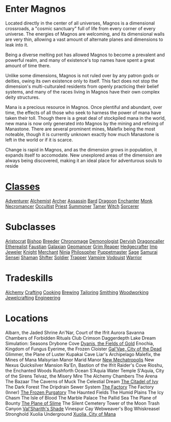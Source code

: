 <!-- TITLE: LEXITRON™ -->
<!-- SUBTITLE: Your digital guide to Magnos -->

# Enter Magnos
Located directly in the center of all universes, Magnos is a dimensional crossroads, a "cosmic sanctuary" full of life from every corner of every universe. The energies of Magnos are welcoming, and its dimensional walls are very thin, allowing a vast amount of alternate planes and dimensions to leak into it.

Being a diverse melting pot has allowed Magnos to become a prevalent and powerful realm, and many of existence's top names have spent a great amount of time there. 

Unlike some dimensions, Magnos is not ruled over by any patron gods or deities, owing its own existence only to itself. This fact does not stop the dimension's multi-culturaled residents from openly practicing their belief systems, and many of the races living in Magnos have their own complex deity structures.

Mana is a precious resource in Magnos. Once plentiful and abundant, over time, the effects of all those who seek to harness the power of mana have taken their toll. Though there is a great deal of stockpiled mana in the world, new mana is now only generated into Magnos by the mining and refining of Manastone. There are several prominent mines, Malefix being the most noteable, though it is currently unknown exactly how much Manastone is left in the world or if it is scarce.

Change is rapid in Magnos, and as the dimension grows in population, it expands itself to accomodate. New unexplored areas of the dimension are always being discovered, making it an ideal place for adventurous souls to reside


# [Classes](classes)
[Adventurer](adventurer)
[Alchemist](alchemist)
[Archer](archer)
[Assassin](assassin)
[Bard](bard)
[Dragoon](dragoon)
[Enchanter](enchanter)
[Monk](monk)
[Necromancer](necromancer)
[Occultist](occultist)
[Priest](priest)
[Summoner](summoner)
[Tamer](tamer)
[Witch](witch)
[Sorcerer](sorcerer)

# Subclasses

[Aristocrat](aristrocrat)
[Bishop](bishop)
[Breeder](breeder)
[Chronomage](chronomage)
[Demonologist](demonologist)
[Dervish](dervish)
[Dragoncaller](dragoncaller)
[Etherealist](etherealist)
[Faustian](faustian)
[Galaxian](galaxian)
[Geomancer](geomancer)
[Grim Reaper](grim-reaper)
[Hedgecrafter](hedgecrafter)
[Imp](imp)
[Jeweler](jeweler)
[Knight](knight)
[Merchant](merchant)
[Ninja](ninja)
[Philosopher](philosopher)
[Puppetmaster](puppetmaster)
[Sage](sage)
[Samurai](samurai)
[Sensei](sensei)
[Shaman](shaman)
[Shifter](shifter)
[Soldier](soldier)
[Trapper](trapper)
[Vampire](vampire)
[Vodouist](vodouist)
[Warrior](warrior)

# Tradeskills
[Alchemy](alchemy)
[Crafting](crafting)
[Cooking](cooking)
[Brewing](brewing)
[Tailoring](tailoring)
[Smithing](smithing)
[Woodworking](woodworking)
[Jewelcrafting](jewelcrafting)
[Engineering](engineering)

# Locations

Albarn, the Jaded Shrine
An'Nar, Court of the Ifrit
Aurora Savanna
Chambers of Forbidden Rituals
Club Crimson
Daggerdepth Lake
Dream Simulation: Seasons
Drybone Cove
[Dyanis, the Fields of Gold](dyanis)
Enochia, Kingdom of Fungus
Eyerime, the Frozen Cloister
[Gal'Vae, City of the Dead](galvae)
Glimmer, the Plane of Luster
Kupakai Cave
Liar's Archipelago
Malefix, the Mines of Mana
Malsyrian Manor
Marid Manor
[New Mechatropolis](mechatropolis)
New Nexus
Quicksilver Mansion
Ra'En, Bastion of the Ifrit
Raider's Cove
Rioshu, the Enchanted Woods
Rushforth Ocean
S'Aquia Water Temple
S'Aquia, City of the Sirens
Telvaz, the Misery Mire
The Alchemy Chambers
The Arena
The Bazaar
The Caverns of Muck
The Celestial Dream
[The Citadel of Ivy](ivycitadel)
The Dark Forest
The Dripdrain Sewer System
[The Factory](factory)
The Factory (Inner)
[The Frozen Purgatory](purgatory)
The Haunted Fields
The Humid Plains
The Icy Chasm
The Isle of Blood
The Marble Palace
The Pallid Sea
The Plane of Bounty
[The Plane of Slime](planeofslime)
The Silent Cemetery
Tower of the Moon
Trash Canyon
[Val'Sharith's Shade](shade)
Vinespur Cay
Webweaver's Bog
Whiskreasel Stronghold
Xuolia Underground
[Xuolia, City of Mana](xuolia)